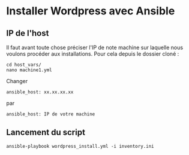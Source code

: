 # Installer Wordpress avec Ansible

## IP de l'host

Il faut avant toute chose préciser l'IP de note machine sur laquelle nous voulons procéder aux installations.
Pour cela depuis le dossier cloné : 
```
cd host_vars/
nano machine1.yml
```
Changer
```
ansible_host: xx.xx.xx.xx
```
par 

```
ansible_host: IP de votre machine
```
## Lancement du script

```
ansible-playbook wordpress_install.yml -i inventory.ini
```
